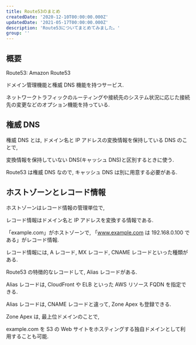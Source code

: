 ```yaml
---
title: Route53のまとめ
createdDate: '2020-12-10T00:00:00.000Z'
updatedDate: '2021-05-17T00:00:00.000Z'
description: 'Route53についてまとめてみました。'
group: ''
---
```


## 概要

Route53: Amazon Route53

ドメイン管理機能と権威 DNS 機能を持つサービス.

ネットワークトラフィックのルーティングや接続先のシステム状況に応じた接続先の変更などのオプション機能を持っている.

## 権威 DNS

権威 DNS とは, ドメイン名と IP アドレスの変換情報を保持している DNS のことで,

変換情報を保持していない DNS(キャッシュ DNS)と区別するときに使う.

Route53 は権威 DNS なので, キャッシュ DNS は別に用意する必要がある.

## ホストゾーンとレコード情報

ホストゾーンはレコード情報の管理単位で,

レコード情報はドメイン名と IP アドレスを変換する情報である.

「example.com」がホストゾーンで, 「www.example.com は 192.168.0.100 である」がレコード情報.

レコード情報には, A レコード, MX レコード, CNAME レコードといった種類がある.

Route53 の特徴的なレコードして, Alias レコードがある.

Alias レコードは, CloudFront や ELB といった AWS リソース FQDN を指定できる.

Alias レコードは, CNAME レコードと違って, Zone Apex も登録できる.

Zone Apex は, 最上位ドメインのことで,

example.com を S3 の Web サイトをホスティングする独自ドメインとして利用することも可能.
